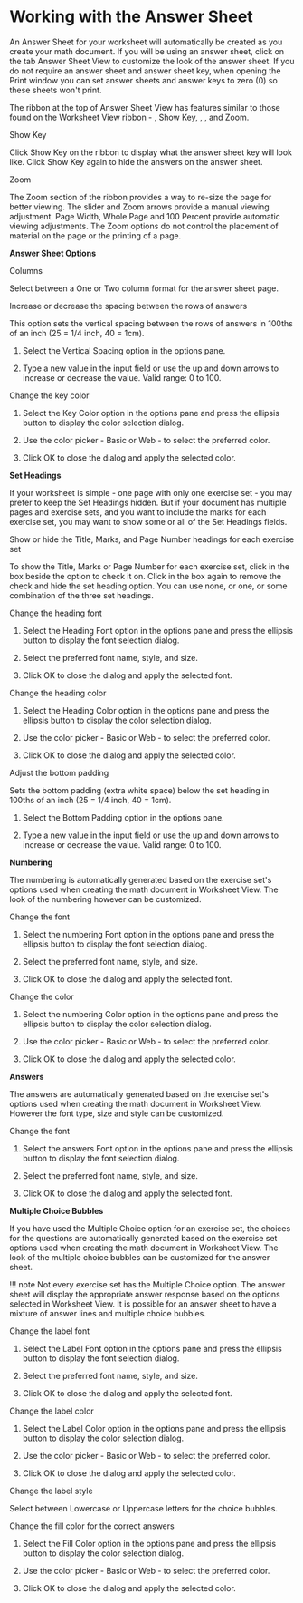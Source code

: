 # Working with the Answer Sheet

An Answer Sheet for your worksheet will automatically be created as you create your math document. If you will be using an answer sheet, click on the tab Answer Sheet View to customize the look of the answer sheet. If you do not require an answer sheet and answer sheet key, when opening the Print window you can set answer sheets and answer keys to zero (0) so these sheets won't print.

The ribbon at the top of Answer Sheet View has features similar to those found on the Worksheet View ribbon - , Show Key, , , and Zoom.

Show Key

Click Show Key on the ribbon to display what the answer sheet key will look like. Click Show Key again to hide the answers on the answer sheet.

Zoom

The Zoom section of the ribbon provides a way to re-size the page for better viewing. The slider and Zoom arrows provide a manual viewing adjustment. Page Width, Whole Page and 100 Percent provide automatic viewing adjustments. The Zoom options do not control the placement of material on the page or the printing of a page.

**Answer Sheet Options**

Columns

Select between a One or Two column format for the answer sheet page.

Increase or decrease the spacing between the rows of answers

This option sets the vertical spacing between the rows of answers in 100ths of an inch (25 = 1/4 inch, 40 = 1cm).

1. Select the Vertical Spacing option in the options pane.

2. Type a new value in the input field or use the up and down arrows to increase or decrease the value. Valid range: 0 to 100.

Change the key color

1. Select the Key Color option in the options pane and press the ellipsis button to display the color selection dialog.

2. Use the color picker - Basic or Web - to select the preferred color.

3. Click OK to close the dialog and apply the selected color.

**Set Headings**

If your worksheet is simple - one page with only one exercise set - you may prefer to keep the Set Headings hidden. But if your document has multiple pages and exercise sets, and you want to include the marks for each exercise set, you may want to show some or all of the Set Headings fields.

Show or hide the Title, Marks, and Page Number headings for each exercise set

To show the Title, Marks or Page Number for each exercise set, click in the box beside the option to check it on. Click in the box again to remove the check and hide the set heading option. You can use none, or one, or some combination of the three set headings.

Change the heading font

1. Select the Heading Font option in the options pane and press the ellipsis button to display the font selection dialog.

2. Select the preferred font name, style, and size.

3. Click OK to close the dialog and apply the selected font.

Change the heading color

1. Select the Heading Color option in the options pane and press the ellipsis button to display the color selection dialog.

2. Use the color picker - Basic or Web - to select the preferred color.

3. Click OK to close the dialog and apply the selected color.

Adjust the bottom padding

Sets the bottom padding (extra white space) below the set heading in 100ths of an inch (25 = 1/4 inch, 40 = 1cm).

1. Select the Bottom Padding option in the options pane.

2. Type a new value in the input field or use the up and down arrows to increase or decrease the value. Valid range: 0 to 100.

**Numbering**

The numbering is automatically generated based on the exercise set's options used when creating the math document in Worksheet View. The look of the numbering however can be customized.

Change the font

1. Select the numbering Font option in the options pane and press the ellipsis button to display the font selection dialog.

2. Select the preferred font name, style, and size.

3. Click OK to close the dialog and apply the selected font.

Change the color

1. Select the numbering Color option in the options pane and press the ellipsis button to display the color selection dialog.

2. Use the color picker - Basic or Web - to select the preferred color.

3. Click OK to close the dialog and apply the selected color.

**Answers**

The answers are automatically generated based on the exercise set's options used when creating the math document in Worksheet View. However the font type, size and style can be customized.

Change the font

1. Select the answers Font option in the options pane and press the ellipsis button to display the font selection dialog.

2. Select the preferred font name, style, and size.

3. Click OK to close the dialog and apply the selected font.

**Multiple Choice Bubbles**

If you have used the Multiple Choice option for an exercise set, the choices for the questions are automatically generated based on the exercise set options used when creating the math document in Worksheet View. The look of the multiple choice bubbles can be customized for the answer sheet.

!!! note
    Not every exercise set has the Multiple Choice option. The answer sheet will display the appropriate answer response based on the options selected in Worksheet View. It is possible for an answer sheet to have a mixture of answer lines and multiple choice bubbles.

Change the label font

1. Select the Label Font option in the options pane and press the ellipsis button to display the font selection dialog.

2. Select the preferred font name, style, and size.

3. Click OK to close the dialog and apply the selected font.

Change the label color

1. Select the Label Color option in the options pane and press the ellipsis button to display the color selection dialog.

2. Use the color picker - Basic or Web - to select the preferred color.

3. Click OK to close the dialog and apply the selected color.

Change the label style

Select between Lowercase or Uppercase letters for the choice bubbles.

Change the fill color for the correct answers

1. Select the Fill Color option in the options pane and press the ellipsis button to display the color selection dialog.

2. Use the color picker - Basic or Web - to select the preferred color.

3. Click OK to close the dialog and apply the selected color.
